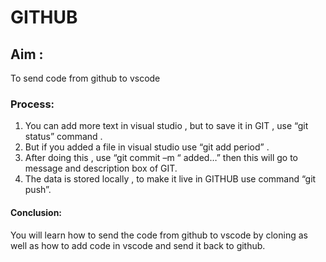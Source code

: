 # GITHUB

## Aim :
To send code from github to vscode

### Process:
1. You can add more text in visual studio , but to save it in GIT , use “git status” command . 
2. But if you added a file in visual studio use “git add period” .
3. After doing this , use “git commit –m “ added…” then this will go to message and description box of GIT. 
4. The data is stored locally , to make it live in GITHUB use command “git push”.

#### Conclusion:
You will learn how to send the code from github to vscode by cloning as well as how to add code in vscode and send it back to github.